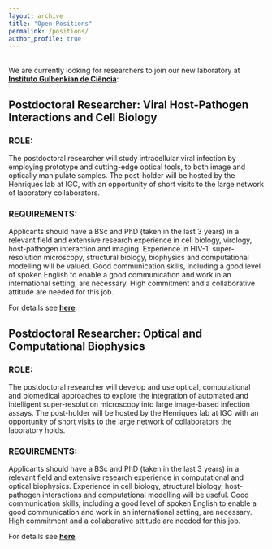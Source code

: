 ```yaml
---
layout: archive
title: "Open Positions"
permalink: /positions/
author_profile: true
---
```


<br>
We are currently looking for researchers to join our new laboratory at <b><u><a href="https://gulbenkian.pt/ciencia/">Instituto Gulbenkian de Ciência</a></u></b>:

<h2>Postdoctoral Researcher: Viral Host-Pathogen Interactions and Cell Biology</h2>

<h3>ROLE:</h3>
The postdoctoral researcher will study intracellular viral infection by employing prototype and cutting-edge optical tools, to both image and optically manipulate samples. The post-holder will be hosted by the Henriques lab at IGC, with an opportunity of short visits to the large network of laboratory collaborators.  

<h3>REQUIREMENTS:</h3>
Applicants should have a BSc and PhD (taken in the last 3 years) in a relevant field and extensive research experience in cell biology, virology, host-pathogen interaction and imaging. Experience in HIV-1, super-resolution microscopy, structural biology, biophysics and computational modelling will be valued. Good communication skills, including a good level of spoken English to enable a good communication and work in an international setting, are necessary. High commitment and a collaborative attitude are needed for this job.

For details see <b><u><a href="https://henriqueslab.github.io/files/RHenriques_Postdoc_Position_Announcement_-_Cell_Biologist_2605.pdf">here</a></u></b>.


<h2>Postdoctoral Researcher: Optical and Computational Biophysics</h2>

<h3>ROLE:</h3>
The postdoctoral researcher will develop and use optical, computational and biomedical approaches to explore the integration of automated and intelligent super-resolution
microscopy into large image-based infection assays. The post-holder will be hosted by the Henriques lab at IGC with an opportunity of short visits to the large network of collaborators the laboratory holds.

<h3>REQUIREMENTS:</h3>
Applicants should have a BSc and PhD (taken in the last 3 years) in a relevant field and extensive research experience in computational and optical biophysics. Experience in cell biology, structural biology, host-pathogen interactions and
computational modelling will be useful. Good communication skills, including a good level of spoken English to enable a good communication and work in an international setting, are necessary. High commitment and a collaborative attitude are needed for this job.

For details see <b><u><a href="https://henriqueslab.github.io/files/RHenriques_Postdoc_Position_Announcement_-_Optical_and_Computational_Biophysics_2605.pdf">here</a></u></b>.
